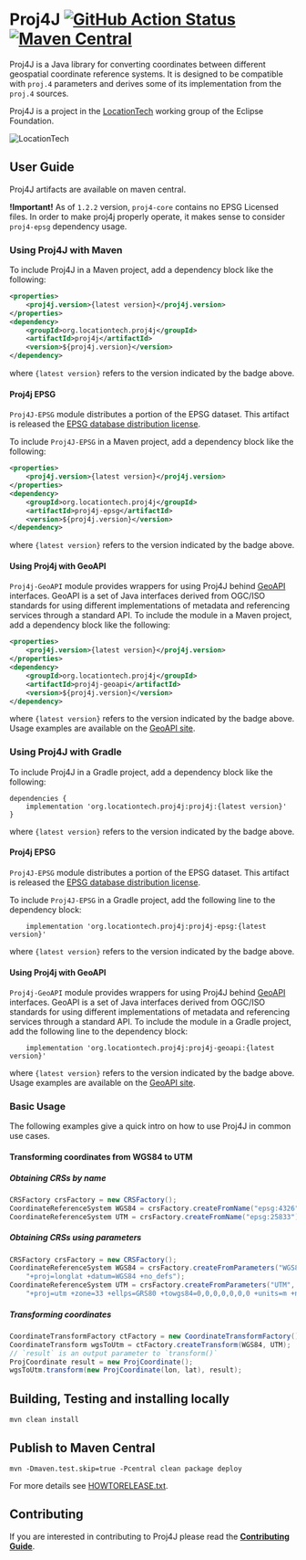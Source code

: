 # Proj4J [![GitHub Action Status](https://github.com/locationtech/proj4j/workflows/CI/badge.svg)](https://github.com/locationtech/proj4j/actions) [![Maven Central](https://img.shields.io/maven-central/v/org.locationtech.proj4j/proj4j)](https://search.maven.org/search?q=g:org.locationtech.proj4j%20AND%20a:proj4j)

Proj4J is a Java library for converting coordinates between different geospatial coordinate reference systems.
It is designed to be compatible with `proj.4` parameters and derives some of its implementation from the `proj.4` sources.

Proj4J is a project in the [LocationTech](http://www.locationtech.org) working group of the Eclipse Foundation.

![LocationTech](locationtech_mark.png)

## User Guide

Proj4J artifacts are available on maven central.

**!Important!** As of `1.2.2` version, `proj4-core` contains no EPSG Licensed files.
In order to make proj4j properly operate, it makes sense to consider `proj4-epsg` dependency usage.

### Using Proj4J with Maven

To include Proj4J in a Maven project, add a dependency block like the following:
```xml
<properties>
    <proj4j.version>{latest version}</proj4j.version>
</properties>
<dependency>
    <groupId>org.locationtech.proj4j</groupId>
    <artifactId>proj4j</artifactId>
    <version>${proj4j.version}</version>
</dependency>
```
where `{latest version}` refers to the version indicated by the badge above.

#### Proj4j EPSG

`Proj4J-EPSG` module distributes a portion of the EPSG dataset. This artifact is released the [EPSG database distribution license](https://raw.githubusercontent.com/locationtech/proj4j/master/LICENSE.EPSG).

To include `Proj4J-EPSG` in a Maven project, add a dependency block like the following:
```xml
<properties>
    <proj4j.version>{latest version}</proj4j.version>
</properties>
<dependency>
    <groupId>org.locationtech.proj4j</groupId>
    <artifactId>proj4j-epsg</artifactId>
    <version>${proj4j.version}</version>
</dependency>
```
where `{latest version}` refers to the version indicated by the badge above.

#### Using Proj4j with GeoAPI

`Proj4j-GeoAPI` module provides wrappers for using Proj4J behind [GeoAPI](https://www.geoapi.org/) interfaces.
GeoAPI is a set of Java interfaces derived from OGC/ISO standards
for using different implementations of metadata and referencing services through a standard API.
To include the module in a Maven project, add a dependency block like the following:
```xml
<properties>
    <proj4j.version>{latest version}</proj4j.version>
</properties>
<dependency>
    <groupId>org.locationtech.proj4j</groupId>
    <artifactId>proj4j-geoapi</artifactId>
    <version>${proj4j.version}</version>
</dependency>
```
where `{latest version}` refers to the version indicated by the badge above.
Usage examples are available on the [GeoAPI site](https://www.geoapi.org/java/examples/usage.html).

### Using Proj4J with Gradle

To include Proj4J in a Gradle project, add a dependency block like the following:

```
dependencies {
    implementation 'org.locationtech.proj4j:proj4j:{latest version}'
}
```
where `{latest version}` refers to the version indicated by the badge above.

#### Proj4j EPSG

`Proj4J-EPSG` module distributes a portion of the EPSG dataset. This artifact is released the [EPSG database distribution license](https://raw.githubusercontent.com/locationtech/proj4j/master/LICENSE.EPSG).

To include `Proj4J-EPSG` in a Gradle project, add the following line to the dependency block:

```
    implementation 'org.locationtech.proj4j:proj4j-epsg:{latest version}'
```
where `{latest version}` refers to the version indicated by the badge above.

#### Using Proj4j with GeoAPI

`Proj4j-GeoAPI` module provides wrappers for using Proj4J behind [GeoAPI](https://www.geoapi.org/) interfaces.
GeoAPI is a set of Java interfaces derived from OGC/ISO standards
for using different implementations of metadata and referencing services through a standard API.
To include the module in a Gradle project, add the following line to the dependency block:

```
    implementation 'org.locationtech.proj4j:proj4j-geoapi:{latest version}'
```
where `{latest version}` refers to the version indicated by the badge above.
Usage examples are available on the [GeoAPI site](https://www.geoapi.org/java/examples/usage.html).

### Basic Usage

The following examples give a quick intro on how to use Proj4J in common
use cases.

#### Transforming coordinates from WGS84 to UTM

##### Obtaining CRSs by name

```Java
CRSFactory crsFactory = new CRSFactory();
CoordinateReferenceSystem WGS84 = crsFactory.createFromName("epsg:4326");
CoordinateReferenceSystem UTM = crsFactory.createFromName("epsg:25833");
```

##### Obtaining CRSs using parameters

```Java
CRSFactory crsFactory = new CRSFactory();
CoordinateReferenceSystem WGS84 = crsFactory.createFromParameters("WGS84",
    "+proj=longlat +datum=WGS84 +no_defs");
CoordinateReferenceSystem UTM = crsFactory.createFromParameters("UTM",
    "+proj=utm +zone=33 +ellps=GRS80 +towgs84=0,0,0,0,0,0,0 +units=m +no_defs");
```

##### Transforming coordinates

```Java
CoordinateTransformFactory ctFactory = new CoordinateTransformFactory();
CoordinateTransform wgsToUtm = ctFactory.createTransform(WGS84, UTM);
// `result` is an output parameter to `transform()`
ProjCoordinate result = new ProjCoordinate();
wgsToUtm.transform(new ProjCoordinate(lon, lat), result);
```

## Building, Testing and installing locally

`mvn clean install`

## Publish to Maven Central

`mvn -Dmaven.test.skip=true -Pcentral clean package deploy`

For more details see [HOWTORELEASE.txt](./HOWTORELEASE.txt).

## Contributing

If you are interested in contributing to Proj4J please read the [**Contributing Guide**](CONTRIBUTING.md).
